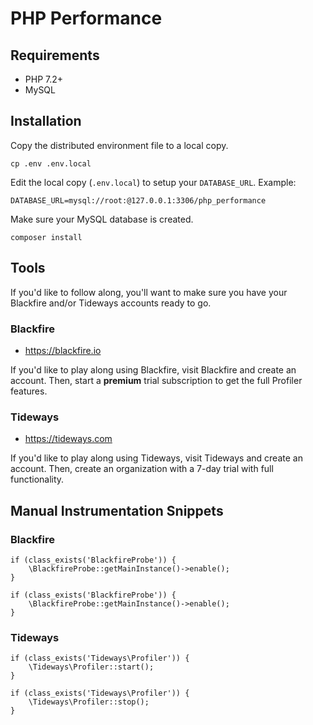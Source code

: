 # PHP Performance

## Requirements

 * PHP 7.2+
 * MySQL

## Installation

Copy the distributed environment file to a local copy.

```
cp .env .env.local
```

Edit the local copy (`.env.local`) to setup your `DATABASE_URL`. Example:

```
DATABASE_URL=mysql://root:@127.0.0.1:3306/php_performance
```

Make sure your MySQL database is created.

```
composer install
```




## Tools

If you'd like to follow along, you'll want to make sure you have your Blackfire and/or Tideways accounts ready to go.

### Blackfire

* https://blackfire.io

If you'd like to play along using Blackfire, visit Blackfire and create an account. Then, start a **premium** trial subscription to get the full Profiler features.

### Tideways

* https://tideways.com

If you'd like to play along using Tideways, visit Tideways and create an account. Then, create an organization with a 7-day trial with full functionality.


## Manual Instrumentation Snippets

### Blackfire

```
if (class_exists('BlackfireProbe')) {
    \BlackfireProbe::getMainInstance()->enable();
}

if (class_exists('BlackfireProbe')) {
    \BlackfireProbe::getMainInstance()->enable();
}
```

### Tideways

```
if (class_exists('Tideways\Profiler')) {
    \Tideways\Profiler::start();
}

if (class_exists('Tideways\Profiler')) {
    \Tideways\Profiler::stop();
}
```